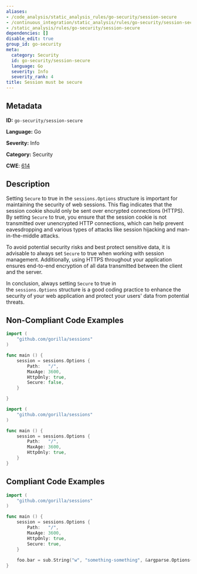```yaml
---
aliases:
- /code_analysis/static_analysis_rules/go-security/session-secure
- /continuous_integration/static_analysis/rules/go-security/session-secure
- /static_analysis/rules/go-security/session-secure
dependencies: []
disable_edit: true
group_id: go-security
meta:
  category: Security
  id: go-security/session-secure
  language: Go
  severity: Info
  severity_rank: 4
title: Session must be secure
---
```

<!--  SOURCED FROM https://github.com/DataDog/datadog-static-analyzer-rule-docs -->


## Metadata
**ID:** `go-security/session-secure`

**Language:** Go

**Severity:** Info

**Category:** Security

**CWE**: [614](https://cwe.mitre.org/data/definitions/614.html)

## Description
Setting `Secure` to true in the `sessions.Options` structure is important for maintaining the security of web sessions. This flag indicates that the session cookie should only be sent over encrypted connections (HTTPS). By setting `Secure` to true, you ensure that the session cookie is not transmitted over unencrypted HTTP connections, which can help prevent eavesdropping and various types of attacks like session hijacking and man-in-the-middle attacks.

To avoid potential security risks and best protect sensitive data, it is advisable to always set `Secure` to true when working with session management. Additionally, using HTTPS throughout your application ensures end-to-end encryption of all data transmitted between the client and the server.

In conclusion, always setting `Secure` to true in the `sessions.Options` structure is a good coding practice to enhance the security of your web application and protect your users' data from potential threats.


## Non-Compliant Code Examples
```go
import (
	"github.com/gorilla/sessions"
)

func main () {
    session = sessions.Options {
        Path:   "/",
        MaxAge: 3600,
        HttpOnly: true,
        Secure: false,
    }

}
```

```go
import (
	"github.com/gorilla/sessions"
)

func main () {
    session = sessions.Options {
        Path:   "/",
        MaxAge: 3600,
        HttpOnly: true,
    }
}
```

## Compliant Code Examples
```go
import (
	"github.com/gorilla/sessions"
)

func main () {
    session = sessions.Options {
        Path:   "/",
        MaxAge: 3600,
        HttpOnly: true,
        Secure: true,
    }
    
    foo.bar = sub.String("w", "something-something", &argparse.Options{Required: true})
}
```
